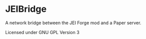 # JEIBridge
A network bridge between the JEI Forge mod and a Paper server.

Licensed under GNU GPL Version 3
